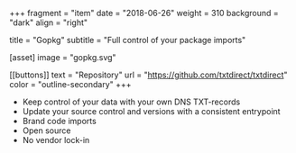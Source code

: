 +++
fragment = "item"
date = "2018-06-26"
weight = 310
background = "dark"
align = "right"

title = "Gopkg"
subtitle = "Full control of your package imports"

[asset]
  image = "gopkg.svg"

[[buttons]]
  text = "Repository"
  url = "https://github.com/txtdirect/txtdirect"
  color = "outline-secondary"
+++

* Keep control of your data with your own DNS TXT-records
* Update your source control and versions with a consistent entrypoint
* Brand code imports
* Open source
* No vendor lock-in
